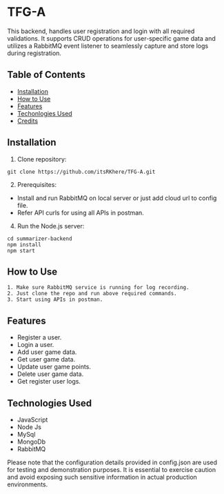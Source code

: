 # TFG-A

This backend, handles user registration and login with all required validations. It supports CRUD operations for user-specific game data and utilizes a RabbitMQ event listener to seamlessly capture and store logs during registration.


## Table of Contents

- [Installation](#installation)
- [How to Use](#how-to-use)
- [Features](#features)
- [Techonlogies Used](#techonolgies-used)
- [Credits](#credits)

## Installation

1. Clone repository:
   
```
git clone https://github.com/itsRKhere/TFG-A.git 
```

2. Prerequisites:

- Install and run RabbitMQ on local server or just add cloud url to config file.
- Refer API curls for using all APIs in postman.

4. Run the Node.js server:
```
cd summarizer-backend
npm install
npm start
```

##  How to Use

    1. Make sure RabbitMQ service is running for log recording.
    2. Just clone the repo and run above required commands.
    3. Start using APIs in postman.

## Features

- Register a user.
- Login a user.
- Add user game data.
- Get user game data.
- Update user game points.
- Delete user game data.
- Get register user logs.

## Technologies Used

- JavaScript
- Node Js
- MySql
- MongoDb
- RabbitMQ 

Please note that the configuration details provided in config.json are used for testing and demonstration purposes. It is essential to exercise caution and avoid exposing such sensitive information in actual production environments.
